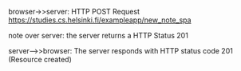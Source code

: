 
browser->>server: HTTP POST Request https://studies.cs.helsinki.fi/exampleapp/new_note_spa


note over server: the server returns a HTTP Status 201 

server-->>browser: The server responds with HTTP status code 201 (Resource created)

